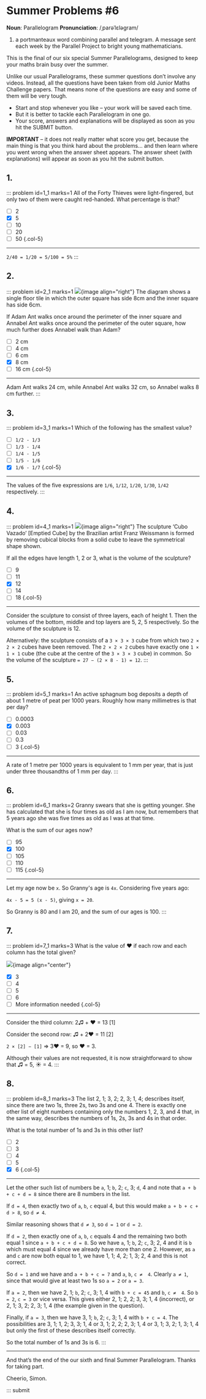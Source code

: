 # Summer Problems #6

<div class="dictionary">

__Noun__: Parallelogram
__Pronunciation__: /ˌparəˈlɛləɡram/

1. a portmanteaux word combining parallel and telegram. A message sent each
week by the Parallel Project to bright young mathematicians.

</div>

This is the final of our six special Summer Parallelograms, designed to keep your maths brain busy over the summer.

Unlike our usual Parallelograms, these summer questions don’t involve any videos. Instead, all the questions have been taken from old Junior Maths Challenge papers. That means none of the questions are easy and some of them will be very tough.

* Start and stop whenever you like – your work will be saved each time.
* But it is better to tackle each Parallelogram in one go.
* Your score, answers and explanations will be displayed as soon as you hit the SUBMIT button.

__IMPORTANT__ – it does not really matter what score you get, because the main thing is that you think hard about the problems... and then learn where you went wrong when the answer sheet appears. The answer sheet (with explanations) will appear as soon as you hit the submit button.


## 1.

::: problem id=1_1 marks=1
All of the Forty Thieves were light-fingered, but only two of them were caught red-handed.
What percentage is that?

* [ ] 2
* [x] 5
* [ ] 10
* [ ] 20
* [ ] 50
{.col-5}

---
`2/40 = 1/20 = 5/100 = 5%`
:::


## 2.

::: problem id=2_1 marks=1
![](/resources/2018summer-6/1-ant-question.gif){image align="right"}
The diagram shows a single floor tile in which the outer square has side 8cm and the inner square has side 6cm.

If Adam Ant walks once around the perimeter of the inner square and Annabel Ant walks once
around the perimeter of the outer square, how much further does Annabel walk than Adam?

* [ ] 2 cm
* [ ] 4 cm
* [ ] 6 cm
* [x] 8 cm
* [ ] 16 cm
{.col-5}

---

Adam Ant walks 24 cm, while Annabel Ant walks 32 cm, so Annabel walks 8 cm further.
:::


## 3.

::: problem id=3_1 marks=1
Which of the following has the smallest value?

* [ ] `1/2 - 1/3`
* [ ] `1/3 - 1/4`
* [ ] `1/4 - 1/5`
* [ ] `1/5 - 1/6`
* [x] `1/6 - 1/7`
{.col-5}

---

The values of the five expressions are `1/6`, `1/12`, `1/20`, `1/30`, `1/42` respectively.
:::


## 4.

::: problem id=4_1 marks=1
![](/resources/2018summer-6/4-sculpture-question.gif){image align="right"}
The sculpture ‘Cubo Vazado’ [Emptied Cube] by the Brazilian artist Franz Weissmann is formed by removing cubical blocks from a solid cube to leave the symmetrical shape shown.

If all the edges have length 1, 2 or 3, what is the volume of the sculpture?

* [ ] 9
* [ ] 11
* [x] 12
* [ ] 14
* [ ] 18
{.col-5}

---

Consider the sculpture to consist of three layers, each of height 1. Then the volumes of the bottom, middle and top layers are 5, 2, 5 respectively. So the volume of the sculpture is 12.

Alternatively: the sculpture consists of a `3 × 3 × 3` cube from which two `2 × 2 × 2` cubes have been removed. The `2 × 2 × 2` cubes have exactly one `1 × 1 × 1` cube (the cube at the centre of the `3 × 3 × 3` cube) in common. So the volume of the sculpture `= 27 − (2 × 8 - 1) = 12`.
:::


## 5.

::: problem id=5_1 marks=1
An active sphagnum bog deposits a depth of about 1 metre of peat per 1000 years. Roughly
how many millimetres is that per day?

* [ ] 0.0003
* [x] 0.003
* [ ] 0.03
* [ ] 0.3
* [ ] 3
{.col-5}

---

A rate of 1 metre per 1000 years is equivalent to 1 mm per year, that is just under three thousandths of 1 mm per day.
:::


## 6.

::: problem id=6_1 marks=2
Granny swears that she is getting younger. She has calculated that she is four times as old
as I am now, but remembers that 5 years ago she was five times as old as I was at that time.

What is the sum of our ages now?

* [ ] 95
* [x] 100
* [ ] 105
* [ ] 110
* [ ] 115
{.col-5}

---

Let my age now be `x`. So Granny's age is `4x`. Considering five years ago:

`4x - 5 = 5 (x - 5)`, giving `x = 20`.

So Granny is 80 and I am 20, and the sum of our ages is 100.
:::


## 7.

::: problem id=7_1 marks=3
What is the value of ❤ if each row and each column has the total given?

![](/resources/2018summer-6/7-hearts-question.gif){image align="center"}

* [x] 3
* [ ] 4
* [ ] 5
* [ ] 6
* [ ] More information needed
{.col-5}

---

Consider the third column: 2♫ + ❤ = 13  [1]

Consider the second row: ♫ + 2❤ = 11  [2]

`2 × [2] − [1]`
=> 3❤ = 9, so ❤ = 3.

Although their values are not requested, it is now straightforward to show that ♫ = 5, ☀ = 4.
:::


## 8.

::: problem id=8_1 marks=3
The list 2, 1; 3, 2; 2, 3; 1, 4; describes itself, since there are two 1s, three 2s, two 3s and one 4. There is exactly one other list of eight numbers containing only the numbers 1, 2, 3, and 4 that, in the same way, describes the numbers of 1s, 2s, 3s and 4s in that order.

What is the total number of 1s and 3s in this other list?

* [ ] 2
* [ ] 3
* [ ] 4
* [ ] 5
* [x] 6
{.col-5}

---

Let the other such list of numbers be `a`, 1; `b`, 2; `c`, 3; `d`, 4 and note that `a + b + c + d = 8` since there are 8 numbers in the list.


If `d = 4`, then exactly two of `a`, `b`, `c` equal 4, but this would make `a + b + c + d > 8`, so `d ≠ 4`.

Similar reasoning shows that `d ≠ 3`, so `d = 1` or `d = 2`.

If `d = 2`, then exactly one of `a`, `b`, `c` equals 4 and the remaining two both equal 1 since `a + b + c + d = 8`. So we have `a`, 1; `b`, 2; `c`, 3; 2, 4 and it is `b` which must equal 4 since we already have more than one 2. However, as `a` and `c` are now both equal to 1, we have 1, 1; 4, 2; 1, 3; 2, 4 and this is not correct.


So `d = 1` and we have and `a + b + c = 7` and `a`, `b`, `c ≠  4`. Clearly `a ≠ 1`, since that would give at least two 1s so `a = 2` or `a = 3`.

If `a = 2`, then we have 2, 1; `b`, 2; `c`, 3; 1, 4 with `b + c = 45` and `b`, `c ≠  4`. So `b = 2`, `c = 3` or vice versa. This gives either 2, 1; 2, 2; 3, 3; 1, 4 (incorrect), or 2, 1; 3, 2; 2, 3; 1, 4 (the example given in the question).

Finally, if `a = 3`, then we have 3, 1; `b`, 2; `c`, 3; 1, 4 with `b + c = 4`. The possibilities are 3, 1; 1, 2; 3, 3; 1, 4 or 3, 1; 2, 2; 2, 3; 1, 4 or 3, 1; 3, 2; 1, 3; 1,
4 but only the first of these describes itself correctly.

So the total number of 1s and 3s is 6.
:::


***

And that’s the end of the our sixth and final Summer Parallelogram. Thanks for taking part.

Cheerio,
Simon.

::: submit
